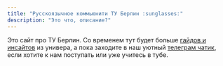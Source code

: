 ```yaml
---
title: "Русскоязычное коммьюнити ТУ Берлин :sunglasses:"
description: "Это что, описание?"
---
```


Это сайт про ТУ Берлин. Со временем тут будет больше [гайдов и инсайтов](https://tuberlin.ru/posts/) из универа, а пока заходите в наш уютный [телеграм чатик](https://t.me/+gARIV3kMEiZjM2Iy), если хотите к нам поступать или уже учитесь в тубе. 

